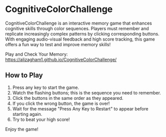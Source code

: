 # CognitiveColorChallenge
CognitiveColorChallenge is an interactive memory game that enhances cognitive skills through color sequences. Players must remember and replicate increasingly complex patterns by clicking corresponding buttons. With engaging audio-visual feedback and high score tracking, this game offers a fun way to test and improve memory skills!


Play and Check Your Memory: https://alizagham1.github.io/CognitiveColorChallenge/

## How to Play

1. Press any key to start the game.
2. Watch the flashing buttons; this is the sequence you need to remember.
3. Click the buttons in the same order as they appeared.
4. If you click the wrong button, the game is over!
5. Wait for the message "Press Any Key to Restart" to appear before starting again.
6. Try to beat your high score!

Enjoy the game!
